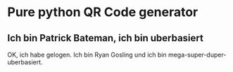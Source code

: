 # Pure python QR Code generator
## Ich bin Patrick Bateman, ich bin uberbasiert
OK, ich habe gelogen. Ich bin Ryan Gosling und ich bin mega-super-duper-uberbasiert.
